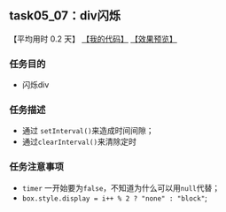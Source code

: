 ## task05_07：div闪烁

【平均用时 0.2 天】
[【我的代码】](https://github.com/wangsiyuan233/MyDemo/blob/master/task05/07/task05_07.html)
[【效果预览】](https://wangsiyuan233.cn/MyDemo/task05/07/task05_07.html)

### 任务目的
- 闪烁div

### 任务描述
- 通过 `setInterval()`来造成时间间隙；
- 通过`clearInterval()`来清除定时

### 任务注意事项
- `timer` 一开始要为`false`，不知道为什么可以用`null`代替；
- `box.style.display = i++ % 2 ? "none" : "block"`;



